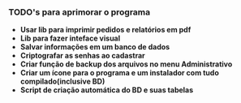 ### TODO's para aprimorar o programa

- **Usar lib para imprimir pedidos e relatórios em pdf**
- **Lib para fazer inteface visual**
- **Salvar informações em um banco de dados**
- **Criptografar as senhas ao cadastrar**
- **Criar função de backup dos arquivos no menu Administrativo**
- **Criar um ícone para o programa e um instalador com tudo compilado(inclusive BD)**
- **Script de criação automática do BD e suas tabelas**






